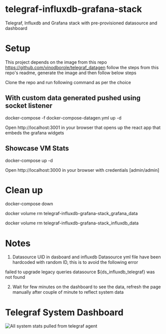 # telegraf-influxdb-grafana-stack
Telegraf, Influxdb and Grafana stack with pre-provisioned datasource and dashboard

# Setup

This project depends on the image from this repo https://github.com/vinodborole/telegraf_datagen follow the steps from this repo's readme, generate the image and then follow below steps

Clone the repo and run following command as per the choice

## With custom data generated pushed using socket listener

docker-compose -f docker-compose-datagen.yml up -d

Open http://localhost:3001 in your browser that opens up the react app that embeds the grafana widgets

## Showcase VM Stats

docker-compose up -d



Open http://localhost:3000 in your browser with credentials [admin/admin]

# Clean up
docker-compose down

docker volume rm telegraf-influxdb-grafana-stack_grafana_data

docker volume rm telegraf-influxdb-grafana-stack_influxdb_data



# Notes

1. Datasource UID in dasboard and influxdb Datasource yml file have been hardcoded with random ID, this is to avoid the following error

failed to upgrade legacy queries datasource ${ds_influxdb_telegraf} was not found

2. Wait for few minutes on the dashboard to see the data, refresh the page manually after couple of minute to reflect system data


# Telegraf System Dashboard

![All system stats pulled from telegraf agent](/telegraf-system-dashboard.png "Telegraf System Dashboard")
